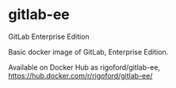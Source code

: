 # gitlab-ee
GitLab Enterprise Edition

Basic docker image of GitLab, Enterprise Edition.

Available on Docker Hub as rigoford/gitlab-ee, https://hub.docker.com/r/rigoford/gitlab-ee/
